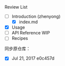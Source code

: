 Review List
- [ ] Introduction (zhenyong)
    + [x] index.md 
- [x] Usage
- [ ] API Reference WIP
- [ ] Recipes

同步原仓库：
- [x] Jul 21, 2017 e0c457d